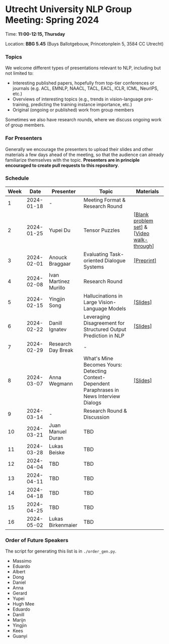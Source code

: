 # Utrecht University NLP Group Meeting: Spring 2024

Time: **11:00-12:15, Thursday**  

Location: **BBG 5.45** (Buys Ballotgebouw, Princetonplein 5, 3584 CC Utrecht)

### Topics

We welcome different types of presentations relevant to NLP, including but not limited to:
- Interesting published papers, hopefully from top-tier conferences or journals 
  (e.g. ACL, EMNLP, NAACL, TACL, EACL, ICLR, ICML, NeurIPS, etc.)
- Overviews of interesting topics 
  (e.g., trends in vision-language pre-training, predicting the training instance importance, etc.)
- Original (ongoing or published) work from group members

Sometimes we also have research rounds, where we discuss ongoing work of group members.

### For Presenters

Generally we encourage the presenters to upload their slides and other materials 
a few days ahead of the meeting, 
so that the audience can already familiarize themselves with the topic. 
**Presenters are in principle encouraged to create pull requests to this repository**. 

### Schedule

| Week | Date      | Presenter | Topic     | Materials |
| ---- | --------- | --------- | --------- | --------- |
|1  | 2024-01-18 | - | Meeting Format \& Research Round |  |
|2  | 2024-01-25 | Yupei Du | Tensor Puzzles | [[Blank problem set](https://colab.research.google.com/github/srush/Tensor-Puzzles/blob/main/Tensor%20Puzzlers.ipynb)] \& [[Video walk-through](https://www.youtube.com/watch?v=SiwTAyyvt5s&t=591s)] |
|3  | 2024-02-01 | Anouck Braggaar | Evaluating Task-oriented Dialogue Systems | [[Preprint]](https://arxiv.org/abs/2312.13871) |
|4  | 2024-02-08 | Ivan Martinez Murillo | Research Round |  |
|5  | 2024-02-15 | Yingjin Song | Hallucinations in Large Vision-Language Models |	[[Slides]](https://drive.google.com/file/d/1GMjWM8Jbof6jHE84Gvm68GjlV1r6d_mp/view?usp=drive_link) |
|6  | 2024-02-22 | Danill Ignatev | Leveraging Disagreement for Structured Output Prediction in NLP | [[Slides]](week_6/daniil/DIgnatevPresentation.pdf) |
|7  | 2024-02-29 | Research Day Break | - |  |
|8  | 2024-03-07 | Anna Wegmann | What's Mine Becomes Yours: Detecting Context-Dependent Paraphrases in News Interview Dialogs | [[Slides]](https://docs.google.com/presentation/d/1jLTEsPmNSuyYKm5AyJ2-NkiiX6l26ZNThQzOu7FZJfI/edit?usp=sharing) |
|9  | 2024-03-14 | - | Research Round & Discussion |  |
|10 | 2024-03-21 | Juan Manuel Duran | TBD |  |
|11 | 2024-03-28 | Lukas Beiske | TBD |  |
|12 | 2024-04-04 | TBD | TBD |  |
|13 | 2024-04-11 | TBD | TBD |  |
|14 | 2024-04-18 | TBD | TBD |  |
|15 | 2024-04-25 | TBD | TBD |  |
|16 | 2024-05-02 | Lukas Birkenmaier | TBD |  |


### Order of Future Speakers

The script for generating this list is in `./order_gen.py`.

- Massimo
- Eduardo
- Albert
- Dong
- Daniel
- Anna
- Gerard
- Yupei
- Hugh Mee
- Eduardo
- Danill
- Marijn
- Yingjin
- Kees
- Guanyi
